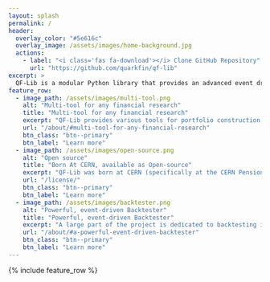 ```yaml
---
layout: splash
permalink: /
header:
  overlay_color: "#5e616c"
  overlay_image: /assets/images/home-background.jpg
  actions:
    - label: "<i class='fas fa-download'></i> Clone GitHub Repository"
      url: "https://github.com/quarkfin/qf-lib"
excerpt: >
  QF-Lib is a modular Python library that provides an advanced event driven backtester and a set of high quality tools for quantitative finance. <a href="/qf-lib-info/about/">Read more...</a><br />
feature_row:
  - image_path: /assets/images/multi-tool.png
    alt: "Multi-tool for any financial research"
    title: "Multi-tool for any financial research"
    excerpt: "QF-Lib provides various tools for portfolio construction, time series analysis, risk monitoring, and tools to process data and to present the results."
    url: "/about/#multi-tool-for-any-financial-research"
    btn_class: "btn--primary"
    btn_label: "Learn more"
  - image_path: /assets/images/open-source.png
    alt: "Open source"
    title: "Born At CERN, available as Open-source"
    excerpt: "QF-Lib was born at CERN (specifically at the CERN Pension Fund) and now is available under permissive Open-source license - Apache v2.0."
    url: "/license/"
    btn_class: "btn--primary"
    btn_label: "Learn more"     
  - image_path: /assets/images/backtester.png
    alt: "Powerful, event-driven Backtester"
    title: "Powerful, event-driven Backtester"
    excerpt: "A large part of the project is dedicated to backtesting investment strategies and allows simulating events such as daily market opening or closing."
    url: "/about/#a-powerful-event-driven-backtester"
    btn_class: "btn--primary"
    btn_label: "Learn more"
---
```


{% include feature_row %}
